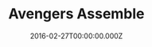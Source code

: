 ---
title: "Avengers Assemble"
year: 2012
date: 2016-02-27T00:00:00.000Z
permalink: /almanac/movies/2016-02-27-avengers-assemble/index.html
rating: 3
---